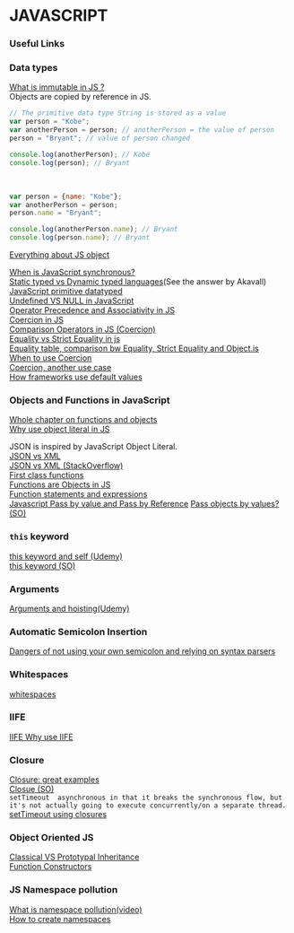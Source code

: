 # JAVASCRIPT
### Useful Links
### Data types 
[What is immutable in JS ?](https://stackoverflow.com/questions/3200211/what-does-immutable-mean) <br>
Objects are copied by reference in JS. <br>
```javascript
// The primitive data type String is stored as a value
var person = "Kobe";  
var anotherPerson = person; // anotherPerson = the value of person
person = "Bryant"; // value of person changed

console.log(anotherPerson); // Kobe
console.log(person); // Bryant
``` 
<br>

```javascript
var person = {name: "Kobe"};
var anotherPerson = person;
person.name = "Bryant";

console.log(anotherPerson.name); // Bryant
console.log(person.name); // Bryant
```

[Everything about JS object](http://javascriptissexy.com/javascript-objects-in-detail/) <br>




[When is JavaScript synchronous?](https://stackoverflow.com/questions/2035645/when-is-javascript-synchronous) <br>
[Static typed vs Dynamic typed languages](https://stackoverflow.com/questions/1517582/what-is-the-difference-between-statically-typed-and-dynamically-typed-languages)(See the answer by Akavall) <br>
[JavaScript primitive datatyped](https://www.w3schools.com/js/js_datatypes.asp) <br>
[Undefined VS NULL in JavaScript](https://stackoverflow.com/questions/5076944/what-is-the-difference-between-null-and-undefined-in-javascript) <br>
[Operator Precedence and Associativity in JS](https://developer.mozilla.org/en-US/docs/Web/JavaScript/Reference/Operators/Operator_Precedence) <br>
[Coercion in JS](https://stackoverflow.com/questions/19915688/what-exactly-is-type-coercion-in-javascript) <br>
[Comparison Operators in JS (Coercion)](https://www.udemy.com/understand-javascript/learn/v4/t/lecture/2237496?start=0) <br>
[Equality vs Strict Equality in js](https://stackoverflow.com/questions/359494/which-equals-operator-vs-should-be-used-in-javascript-comparisons?noredirect=1&lq=1) <br>
[Equality table, comparison bw Equality, Strict Equality and Object.is](https://developer.mozilla.org/en-US/docs/Web/JavaScript/Equality_comparisons_and_sameness) <br>
[When to use Coercion](https://www.udemy.com/understand-javascript/learn/v4/t/lecture/2237498?start=0) <br>
[Coercion, another use case](https://www.udemy.com/understand-javascript/learn/v4/t/lecture/2237500?start=0) <br>
[How frameworks use default values](https://www.udemy.com/understand-javascript/learn/v4/t/lecture/2237502?start=0) <br>

### Objects and Functions in JavaScript
[Whole chapter on functions and objects](https://www.udemy.com/understand-javascript/learn/v4/t/lecture/2237510?start=0) <br>
[Why use object literal in JS](https://stackoverflow.com/questions/1600130/javascript-advantages-of-object-literal) <br>

JSON is inspired by JavaScript Object Literal. <br>
[JSON vs XML](https://www.udemy.com/understand-javascript/learn/v4/t/lecture/2237518?start=0) <br>
[JSON vs XML (StackOverflow)](https://stackoverflow.com/questions/4862310/json-and-xml-comparison) <br>
[First class functions](https://stackoverflow.com/questions/705173/what-is-meant-by-first-class-object) <br>
[Functions are Objects in JS](https://www.udemy.com/understand-javascript/learn/v4/t/lecture/2237520?start=0) <br>
[Function statements and expressions](https://www.udemy.com/understand-javascript/learn/v4/t/lecture/2237524?start=0) <br>
[Javascript Pass by value and Pass by Reference](https://stackoverflow.com/questions/7744611/pass-variables-by-reference-in-javascript)
[Pass objects by values? (SO)](https://stackoverflow.com/questions/7574054/javascript-how-to-pass-object-by-value) <br>

### `this` keyword 
[this keyword and self (Udemy)](https://www.udemy.com/understand-javascript/learn/v4/t/lecture/2237526?start=0) <br>
[this keyword (SO)](https://stackoverflow.com/questions/3127429/how-does-the-this-keyword-work) <br>

### Arguments 
[Arguments and hoisting(Udemy)](https://www.udemy.com/understand-javascript/learn/v4/t/lecture/2237528?start=0) <br>

### Automatic Semicolon Insertion
[Dangers of not using your own semicolon and relying on syntax parsers](https://www.udemy.com/understand-javascript/learn/v4/t/lecture/2237538?start=0)

### Whitespaces
[whitespaces](https://www.udemy.com/understand-javascript/learn/v4/t/lecture/2237604?start=0)

### IIFE
[IIFE ](https://www.udemy.com/understand-javascript/learn/v4/t/lecture/2237540?start=0)
[Why use IIFE](https://stackoverflow.com/questions/37021349/benefit-of-immediately-invoked-function-expression-iife-over-a-normal-function)

### Closure
[Closure: great examples](https://www.w3schools.com/js/js_function_closures.asp) <br>
[Closue (SO)](https://stackoverflow.com/questions/111102/how-do-javascript-closures-work) <br>
`setTimeout  asynchronous in that it breaks the synchronous flow, but it's not actually going to execute concurrently/on a separate thread.` <br>
[setTimeout using closures](https://stackoverflow.com/questions/19626680/is-settimeout-a-good-solution-to-do-async-functions-with-javascript)

### Object Oriented JS
[Classical VS Prototypal Inheritance](https://www.udemy.com/understand-javascript/learn/v4/t/lecture/2237552?start=0) <br>
[Function Constructors](https://www.udemy.com/understand-javascript/learn/v4/t/lecture/2237568?start=0)

### JS Namespace pollution
[What is namespace pollution(video)](https://www.youtube.com/watch?v=Mj9kDbweZ8k) <br>
[How to create namespaces](https://www.youtube.com/watch?v=9p-uDkWqqKU) <br>

